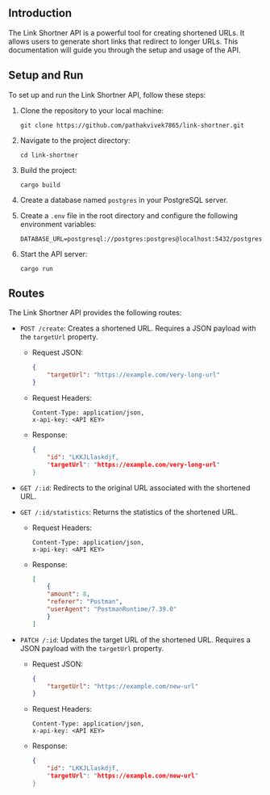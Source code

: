 <!-- Link Shortner Api -->

## Introduction

The Link Shortner API is a powerful tool for creating shortened URLs. It allows users to generate short links that redirect to longer URLs. This documentation will guide you through the setup and usage of the API.

## Setup and Run

To set up and run the Link Shortner API, follow these steps:

1. Clone the repository to your local machine:

   ```shell
   git clone https://github.com/pathakvivek7865/link-shortner.git
   ```

2. Navigate to the project directory:

   ```shell
   cd link-shortner
   ```

3. Build the project:

   ```shell
   cargo build
   ```

4. Create a database named `postgres` in your PostgreSQL server.
5. Create a `.env` file in the root directory and configure the following environment variables:
   ```shell
   DATABASE_URL=postgresql://postgres:postgres@localhost:5432/postgres
   ```

6. Start the API server:
   ```shell
   cargo run
   ```

## Routes

The Link Shortner API provides the following routes:

- `POST /create`: Creates a shortened URL. Requires a JSON payload with the `targetUrl` property.

    - Request JSON:

        ```json
        {
            "targetUrl": "https://example.com/very-long-url"
        }
        ```

    - Request Headers:

        ```
        Content-Type: application/json,
        x-api-key: <API KEY>
        ```

    - Response:
        ```json
        {
            "id": "LKKJLlaskdjf,
            "targetUrl": "https://example.com/very-long-url"
        }
        ```

- `GET /:id`: Redirects to the original URL associated with the shortened URL.
- `GET /:id/statistics`: Returns the statistics of the shortened URL.

    - Request Headers:

        ```
        Content-Type: application/json,
        x-api-key: <API KEY>
        ```

    - Response:
        ```json
        [
            {
            "amount": 8,
            "referer": "Postman",
            "userAgent": "PostmanRuntime/7.39.0"
            }
        ]
        ```
- `PATCH /:id`: Updates the target URL of the shortened URL. Requires a JSON payload with the `targetUrl` property.

    - Request JSON:

        ```json
        {
            "targetUrl": "https://example.com/new-url"
        }
        ```

    - Request Headers:

        ```
        Content-Type: application/json,
        x-api-key: <API KEY>
        ```

    - Response:
        ```json
        {
            "id": "LKKJLlaskdjf,
            "targetUrl": "https://example.com/new-url"
        }
        ```
